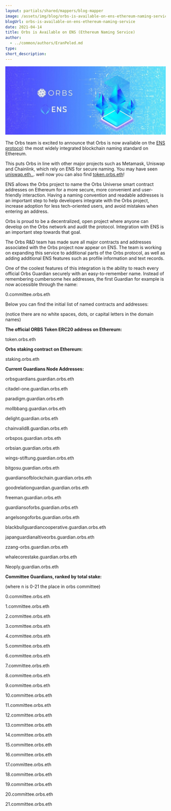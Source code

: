 ```yaml
---
layout: partials/shared/mappers/blog-mapper
image: /assets/img/blog/orbs-is-available-on-ens-ethereum-naming-service/bg.png
blogUrl: orbs-is-available-on-ens-ethereum-naming-service
date: 2021-04-14
title: Orbs is Available on ENS (Ethereum Naming Service)
author:
  - ../common/authors/EranPeled.md
type:
short_description:
---
```


![](/assets/img/blog/orbs-is-available-on-ens-ethereum-naming-service/photo_2021-03-11_08-52-58-1030x438.jpg)

The Orbs team is excited to announce that Orbs is now available on the [ENS protocol](https://ens.domains/): the most widely integrated blockchain naming standard on Ethereum.

This puts Orbs in line with other major projects such as Metamask, Uniswap and Chainlink, which rely on ENS for secure naming. You may have seen [uniswap.eth..](https://app.ens.domains/name/uniswap.eth). well now you can also find [token.orbs.eth](https://etherscan.io/enslookup-search?search=staking.orbs.eth)!

ENS allows the Orbs project to name the Orbs Universe smart contract addresses on Ethereum for a more secure, more convenient and user-friendly interaction. Having a naming convention and readable addresses is an important step to help developers integrate with the Orbs project, increase adoption for less tech-oriented users, and avoid mistakes when entering an address.

Orbs is proud to be a decentralized, open project where anyone can develop on the Orbs network and audit the protocol. Integration with ENS is an important step towards that goal.

The Orbs R&D team has made sure all major contracts and addresses associated with the Orbs project now appear on ENS. The team is working on expanding this service to additional parts of the Orbs protocol, as well as adding additional ENS features such as profile information and text records.

One of the coolest features of this integration is the ability to reach every official Orbs Guardian securely with an easy-to-remember name. Instead of remembering cumbersome hex addresses, the first Guardian for example is now accessible through the name:

0.committee.orbs.eth

Below you can find the initial list of named contracts and addresses:

(notice there are no white spaces, dots, or capital letters in the domain names)

**The official ORBS Token ERC20 address on Ethereum:**

token.orbs.eth

**Orbs staking contract on Ethereum:**

staking.orbs.eth

**Current Guardians Node Addresses:**

orbsguardians.guardian.orbs.eth

citadel-one.guardian.orbs.eth

paradigm.guardian.orbs.eth

mollbbang.guardian.orbs.eth

delight.guardian.orbs.eth

chainvalid8.guardian.orbs.eth

orbspos.guardian.orbs.eth

orbsian.guardian.orbs.eth

wings-stiftung.guardian.orbs.eth

bitgosu.guardian.orbs.eth

guardiansofblockchain.guardian.orbs.eth

goodrelationguardian.guardian.orbs.eth

freeman.guardian.orbs.eth

guardiansoforbs.guardian.orbs.eth

angelsongoforbs.guardian.orbs.eth

blackbullguardiancooperative.guardian.orbs.eth

japanguardianaltiveorbs.guardian.orbs.eth

zzang-orbs.guardian.orbs.eth

whalecorestake.guardian.orbs.eth

Neoply.guardian.orbs.eth

**Committee Guardians, ranked by total stake:**

(where n is 0-21 the place in orbs committee)

0.committee.orbs.eth

1.committee.orbs.eth

2.committee.orbs.eth

3.committee.orbs.eth

4.committee.orbs.eth

5.committee.orbs.eth

6.committee.orbs.eth

7.committee.orbs.eth

8.committee.orbs.eth

9.committee.orbs.eth

10.committee.orbs.eth

11.committee.orbs.eth

12.committee.orbs.eth

13.committee.orbs.eth

14.committee.orbs.eth

15.committee.orbs.eth

16.committee.orbs.eth

17.committee.orbs.eth

18.committee.orbs.eth

19.committee.orbs.eth

20.committee.orbs.eth

21.committee.orbs.eth
